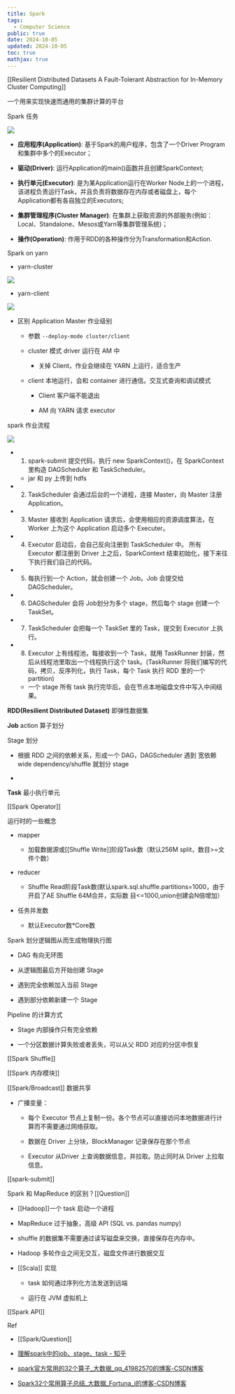 ```yaml
---
title: Spark
tags:
  - Computer Science
public: true
date: 2024-10-05
updated: 2024-10-05
toc: true
mathjax: true
---
```


[[Resilient Distributed Datasets A Fault-Tolerant Abstraction for In-Memory Cluster Computing]]

一个用来实现快速而通用的集群计算的平台

Spark 任务

![](https://media.xiang578.com/spark.png)

  + **应用程序(Application)**: 基于Spark的用户程序，包含了一个Driver Program 和集群中多个的Executor；

  + **驱动(Driver)**: 运行Application的main()函数并且创建SparkContext;

  + **执行单元(Executor)**: 是为某Application运行在Worker Node上的一个进程，该进程负责运行Task，并且负责将数据存在内存或者磁盘上，每个Application都有各自独立的Executors;

  + **集群管理程序(Cluster Manager)**: 在集群上获取资源的外部服务(例如：Local、Standalone、Mesos或Yarn等集群管理系统)；

  + **操作(Operation)**: 作用于RDD的各种操作分为Transformation和Action.

Spark on yarn

  + yarn-cluster

![](https://media.xiang578.com/yarn-cluster.png)

  + yarn-client

![](https://media.xiang578.com/yarn.png)

  + 区别 Application Master 作业级别


    + 参数 `--deploy-mode cluster/client`

    + cluster 模式 driver 运行在 AM 中

      + 关掉 Client，作业会继续在 YARN 上运行，适合生产

    + client 本地运行，会和 container 进行通信。交互式查询和调试模式

      + Client 客户端不能退出

      + AM 向 YARN 请求 executor

spark 作业流程

![](https://media.xiang578.com/spark-workflow.png)

  + 1. spark-submit 提交代码，执行 new SparkContext()，在 SparkContext 里构造 DAGScheduler 和 TaskScheduler。

    + jar 和 py 上传到 hdfs

  + 2. TaskScheduler 会通过后台的一个进程，连接 Master，向 Master 注册 Application。

  + 3. Master 接收到 Application 请求后，会使用相应的资源调度算法，在 Worker 上为这个 Application 启动多个 Executer。

  + 4. Executor 启动后，会自己反向注册到 TaskScheduler 中。 所有 Executor 都注册到 Driver 上之后，SparkContext 结束初始化，接下来往下执行我们自己的代码。

  + 5. 每执行到一个 Action，就会创建一个 Job。Job 会提交给 DAGScheduler。

  + 6. DAGScheduler 会将 Job划分为多个 stage，然后每个 stage 创建一个 TaskSet。

  + 7. TaskScheduler 会把每一个 TaskSet 里的 Task，提交到 Executor 上执行。

  + 8. Executor 上有线程池，每接收到一个 Task，就用 TaskRunner 封装，然后从线程池里取出一个线程执行这个 task。(TaskRunner 将我们编写的代码，拷贝，反序列化，执行 Task，每个 Task 执行 RDD 里的一个 partition)

    + 一个 stage 所有 task 执行完毕后，会在节点本地磁盘文件中写入中间结果。

**RDD(Resilient Distributed Dataset)** 即弹性数据集

**Job** action 算子划分

Stage 划分

  + 根据 RDD  之间的依赖关系，形成一个 DAG，DAGScheduler 遇到 宽依赖 wide dependency/shuffle
 就划分 stage

  + 

**Task** 最小执行单元

[[Spark Operator]]

运行时的一些概念

  + mapper

    + 加载数据源或[[Shuffle Write]]阶段Task数（默认256M split，数目>=文件个数）

  + reducer

    + Shuffle Read阶段Task数(默认spark.sql.shuffle.partitions=1000，由于开启了AE Shuffle 64M合并，实际数 目<=1000,union创建会N倍增加）

  + 任务并发数

    + 默认Executor数*Core数

Spark 划分逻辑图从而生成物理执行图

  + DAG 有向无环图

  + 从逻辑图最后方开始创建 Stage

  + 遇到完全依赖加入当前 Stage

  + 遇到部分依赖新建一个 Stage

Pipeline 的计算方式

  + Stage 内部操作只有完全依赖

  + 一个分区数据计算失败或者丢失，可以从父 RDD 对应的分区中恢复

[[Spark Shuffle]]

[[Spark 内存模块]]

[[Spark/Broadcast]] 数据共享

  + 广播变量：

    + 每个 Executor 节点上复制一份。各个节点可以直接访问本地数据进行计算而不需要通过网络获取。

    + 数据在 Driver 上分块，BlockManager 记录保存在那个节点

    + Executor 从Driver 上查询数据信息，并拉取。防止同时从 Driver 上拉取信息。

[[spark-submit]]

Spark 和 MapReduce 的区别？[[Question]]

  + [[Hadoop]]一个 task 启动一个进程

  + MapReduce 过于抽象，高级 API (SQL vs. pandas numpy)

  + shuffle 的数据集不需要通过读写磁盘来交换，直接保存在内存中。

  + Hadoop 多轮作业之间无交互，磁盘文件进行数据交互

  + [[Scala]] 实现

    + task 如何通过序列化方法发送到远端

    + 运行在 JVM 虚拟机上

[[Spark API]]

Ref

  + [[Spark/Question]]

  + [理解spark中的job、stage、task - 知乎](https://zhuanlan.zhihu.com/p/50752866)

  + [spark官方常用的32个算子_大数据_qq_41982570的博客-CSDN博客](https://blog.csdn.net/qq_41982570/article/details/88930139)

  + [Spark32个常用算子总结_大数据_Fortuna_i的博客-CSDN博客](https://blog.csdn.net/Fortuna_i/article/details/81170565)
